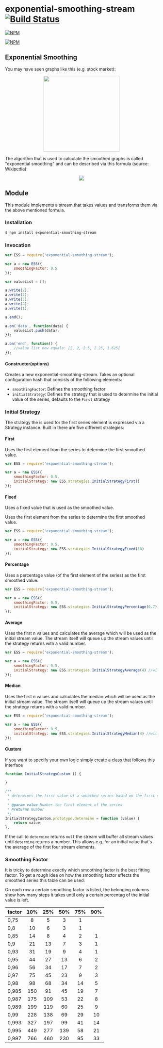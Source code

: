 # exponential-smoothing-stream [![Build Status](https://travis-ci.org/seriousManual/exponential-smoothing-stream.png)](https://travis-ci.org/seriousManual/exponential-smoothing-stream)

[![NPM](https://nodei.co/npm/exponential-smoothing-stream.png)](https://nodei.co/npm/exponential-smoothing-stream/)

[![NPM](https://nodei.co/npm-dl/exponential-smoothing-stream.png?months=3)](https://nodei.co/npm/exponential-smoothing-stream/)

## Exponential Smoothing

You may have seen graphs like this (e.g. stock market):
<p align="center">
  <img src="https://raw.github.com/zaphod1984/exponential-smoothing-stream/master/img/exponentialSmoothing.png" width="250" />
</p>

The algorithm that is used to calculate the smoothed graphs is called "exponential smoothing" and can be described via this formula (source: [Wikipedia](http://en.wikipedia.org/wiki/Exponential_smoothing)):
<p align="center">
  <img src="https://raw.github.com/zaphod1984/exponential-smoothing-stream/master/img/exponentialSmoothingFormula.png" />
</p>

## Module

This module implements a stream that takes values and transforms them via the above mentioned formula.

### Installation

````bash
$ npm install exponential-smoothing-stream
````

### Invocation

````javascript
var ESS = require('exponential-smoothing-stream');

var a = new ESS({
    smoothingFactor: 0.5
});

var valueList = [];

a.write(2);
a.write(2);
a.write(3);
a.write(2);
a.write(1);

a.end();

a.on('data', function(data) {
    valueList.push(data);
});

a.on('end', function() {
    //value list now equals: [2, 2, 2.5, 2.25, 1.625]
});
````

#### Constructor(options)

Creates a new exponential-smoothing-stream.
Takes an optional configuration hash that consists of the following elements:

* `smoothingFactor`: Defines the smoothing factor
* `initialStrategy`: Defines the strategy that is used to determine the initial value of the series, defaults to the `First` strategy

### Initial Strategy

The strategy the is used for the first series element is expressed via a Strategy instance.
Built in there are five different strategies:

#### First

Uses the first element from the series to determine the first smoothed value.

````javascript
var ESS = require('exponential-smoothing-stream');

var a = new ESS({
    smoothingFactor: 0.5,
    initialStrategy: new ESS.strategies.InitialStrategyFirst()
});
````

#### Fixed

Uses a fixed value that is used as the smoothed value.

Uses the first element from the series to determine the first smoothed value.

````javascript
var ESS = require('exponential-smoothing-stream');

var a = new ESS({
    smoothingFactor: 0.5,
    initialStrategy: new ESS.strategies.InitialStrategyFixed(10)
});
````

#### Percentage

Uses a percentage value (of the first element of the series) as the first smoothed value.

````javascript
var ESS = require('exponential-smoothing-stream');

var a = new ESS({
    smoothingFactor: 0.5,
    initialStrategy: new ESS.strategies.InitialStrategyPercentage(0.7) //has to be an positive number that's smaller than 1
});
````

#### Average

Uses the first n values and calculates the average which will be used as the initial stream value.
The stream itself will queue up the stream values until the strategy returns with a valid number.

````javascript
var ESS = require('exponential-smoothing-stream');

var a = new ESS({
    smoothingFactor: 0.5,
    initialStrategy: new ESS.strategies.InitialStrategyAverage(4) //will use the first four elements from the stream to determine the average
});
````

#### Median

Uses the first n values and calculates the median which will be used as the initial stream value.
The stream itself will queue up the stream values until the strategy returns with a valid number.

````javascript
var ESS = require('exponential-smoothing-stream');

var a = new ESS({
    smoothingFactor: 0.5,
    initialStrategy: new ESS.strategies.InitialStrategyMedian(4) //will use the first four elements from the stream to determine the median
});
````

#### Custom

If you want to specify your own logic simply create a class that follows this interface

````javascript
function InitialStrategyCustom () {

}

/**
 * determines the first value of a smoothed series based on the first series element
 *
 * @param value Number the first element of the series
 * @returns Number
 */
InitialStrategyCustom.prototype.determine = function (value) {
    return value;
};
````

If the call to `determine` returns `null` the stream will buffer all stream values until `determine` returns a number.
This allows e.g. for an initial value that's the average of the first four stream elements.

### Smoothing Factor

It is tricky to determine exactly which smoothing factor is the best fitting factor. 
To get a rough idea on how the smoothing factor effects the smoothed series this table can be used:

On each row a certain smoothing factor is listed, the belonging columns show how many steps it takes until only a certain percentag of the initial value is left.

factor | 10% |	25% |	50% |	75% |	90%
:---|:---:|:---:|:---:|:---:|:---:
0,75 | 8 | 5 | 3 | 1	
0,8 | 10 | 6 | 3 | 1	
0,85 | 14 | 8 | 4 | 2 | 1
0,9 | 21 | 13 | 7 | 3 | 1
0,93 | 31 | 19 | 9 | 4 | 1
0,95 | 44 | 27 | 13 | 6 | 2
0,96 | 56 | 34 | 17 | 7 | 2
0,97 | 75 | 45 | 23 | 9 | 3
0,98 | 98 | 68 | 34 | 14 | 5
0,985 | 150 | 91 | 45 | 19 | 7
0,987 | 175 | 109 | 53 | 22 | 8
0,989 | 199 | 119 | 60 | 25 | 9
0,99 | 228 | 138 | 69 | 29 | 10
0,993 | 327 | 197 | 99 | 41 | 14
0,995 | 449 | 277 | 139 | 58 | 21
0,997 | 766 | 460 | 230 | 95 | 33
